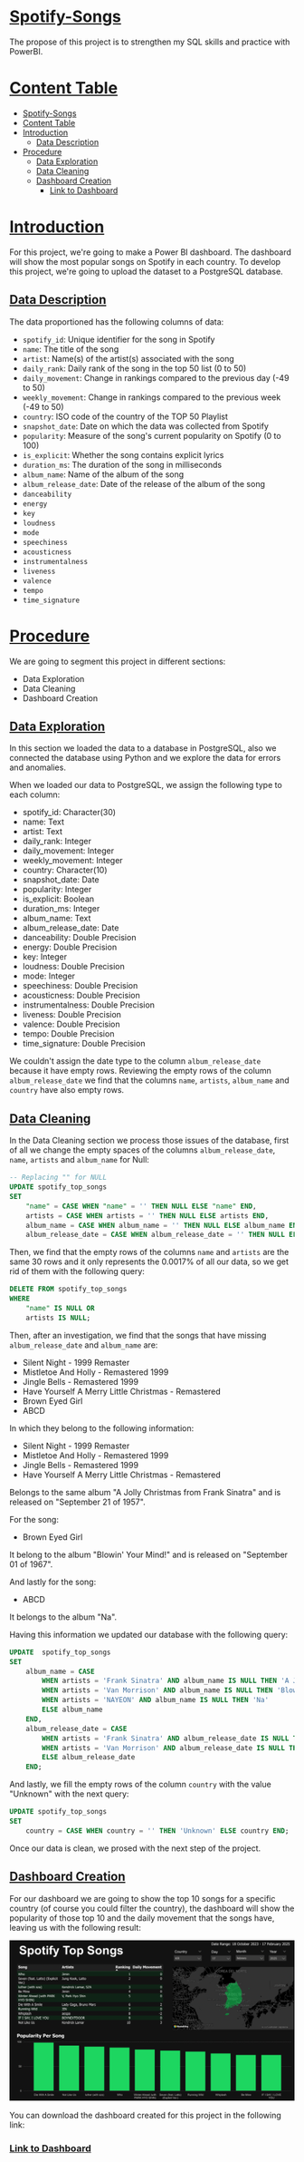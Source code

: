 # [Spotify-Songs](#content-table)
The propose of this project is to strengthen my SQL skills and practice with PowerBI.

# [Content Table](#content-table)

- [Spotify-Songs](#spotify-songs)
- [Content Table](#content-table)
- [Introduction](#introduction)
  - [Data Description](#data-description)
- [Procedure](#procedure)
  - [Data Exploration](#data-exploration)
  - [Data Cleaning](#data-cleaning)
  - [Dashboard Creation](#dashboard-creation)
    - [Link to Dashboard](#link-to-dashboard)

# [Introduction](#content-table)

For this project, we're going to make a Power BI dashboard. The dashboard will show the most popular songs on Spotify in each country. To develop this project, we're going to upload the dataset to a PostgreSQL database.

## [Data Description](#content-table)

The data proportioned has the following columns of data: 

* `spotify_id`: Unique identifier for the song in Spotify
* `name`: The title of the song
* `artist`: Name(s) of the artist(s) associated with the song
* `daily_rank`: Daily rank of the song in the top 50 list (0 to 50)
* `daily_movement`: Change in rankings compared to the previous day (-49 to 50)
* `weekly_movement`: Change in rankings compared to the previous week (-49 to 50) 
* `country`: ISO code of the country of the TOP 50 Playlist
* `snapshot_date`: Date on which the data was collected from Spotify 
* `popularity`: Measure of the song's current popularity on Spotify (0 to 100)
* `is_explicit`: Whether the song contains explicit lyrics
* `duration_ms`: The duration of the song in milliseconds 
* `album_name`: Name of the album of the song
* `album_release_date`: Date of the release of the album of the song
* `danceability`
* `energy`
* `key`
* `loudness`
* `mode`
* `speechiness`
* `acousticness`
* `instrumentalness`
* `liveness`
* `valence`
* `tempo`
* `time_signature`

# [Procedure](#content-table)

We are going to segment this project in different sections:

* Data Exploration
* Data Cleaning
* Dashboard Creation

## [Data Exploration](#content-table)

In this section we loaded the data to a database in PostgreSQL, also we connected the database using Python and we explore the data for errors and anomalies.

When we loaded our data to PostgreSQL, we assign the following type to each column: 

  * spotify_id: Character(30)
  * name: Text
  * artist: Text
  * daily_rank: Integer
  * daily_movement: Integer
  * weekly_movement: Integer
  * country: Character(10)
  * snapshot_date: Date
  * popularity: Integer
  * is_explicit: Boolean
  * duration_ms: Integer
  * album_name: Text
  * album_release_date: Date
  * danceability: Double Precision
  * energy: Double Precision
  * key: Integer
  * loudness: Double Precision
  * mode: Integer
  * speechiness: Double Precision
  * acousticness: Double Precision
  * instrumentalness: Double Precision
  * liveness: Double Precision
  * valence: Double Precision
  * tempo: Double Precision
  * time_signature: Double Precision
  
We couldn't assign the date type to the column `album_release_date` because it have empty rows. Reviewing the empty rows of the column `album_release_date` we find that the columns `name`, `artists`, `album_name` and `country` have also empty rows.

## [Data Cleaning](#content-table)

In the Data Cleaning section we process those issues of the database, first of all we change the empty spaces of the columns `album_release_date`, `name`, `artists` and `album_name` for Null:

```sql
-- Replacing "" for NULL
UPDATE spotify_top_songs
SET 
    "name" = CASE WHEN "name" = '' THEN NULL ELSE "name" END,
    artists = CASE WHEN artists = '' THEN NULL ELSE artists END,
    album_name = CASE WHEN album_name = '' THEN NULL ELSE album_name END,
    album_release_date = CASE WHEN album_release_date = '' THEN NULL ELSE album_release_date END;
```

Then, we find that the empty rows of the columns `name` and `artists` are the same 30 rows and it only represents the 0.0017% of all our data, so we get rid of them with the following query: 

```sql
DELETE FROM spotify_top_songs
WHERE
    "name" IS NULL OR
    artists IS NULL;
```

Then, after an investigation, we find that the songs that have missing `album_release_date` and `album_name` are: 

  * Silent Night - 1999 Remaster
  * Mistletoe And Holly - Remastered 1999
  * Jingle Bells - Remastered 1999
  * Have Yourself A Merry Little Christmas - Remastered
  * Brown Eyed Girl
  * ABCD

In which they belong to the following information: 

* Silent Night - 1999 Remaster
* Mistletoe And Holly - Remastered 1999
* Jingle Bells - Remastered 1999
* Have Yourself A Merry Little Christmas - Remastered

Belongs to the same album "A Jolly Christmas from Frank Sinatra" and is released on "September 21 of 1957".

For the song: 

* Brown Eyed Girl

It belong to the album "Blowin' Your Mind!" and is released on "September 01 of 1967".

And lastly for the song: 

* ABCD

It belongs to the album "Na".

Having this information we updated our database with the following query: 

```sql
UPDATE  spotify_top_songs
SET
    album_name = CASE 
        WHEN artists = 'Frank Sinatra' AND album_name IS NULL THEN 'A Jolly Christmas from Frank Sinatra' 
        WHEN artists = 'Van Morrison' AND album_name IS NULL THEN 'Blowin'' Your Mind!'
        WHEN artists = 'NAYEON' AND album_name IS NULL THEN 'Na' 
        ELSE album_name
    END,
    album_release_date = CASE 
        WHEN artists = 'Frank Sinatra' AND album_release_date IS NULL THEN '1957-09-21'
        WHEN artists = 'Van Morrison' AND album_release_date IS NULL THEN '1967-09-01' 
        ELSE album_release_date 
    END;
```

And lastly, we fill the empty rows of the column `country` with the value "Unknown" with the next query: 

```sql
UPDATE spotify_top_songs
SET
    country = CASE WHEN country = '' THEN 'Unknown' ELSE country END;
```

Once our data is clean, we prosed with the next step of the project.

## [Dashboard Creation](#content-table)

For our dashboard we are going to show the top 10 songs for a specific country (of course you could filter the country), the dashboard will show the popularity of those top 10 and the daily movement that the songs have, leaving us with the following result:

![Dashboard](./Images/dashboard_sc.png)

You can download the dashboard created for this project in the following link: 

### [Link to Dashboard](Dashboard.pbix)

